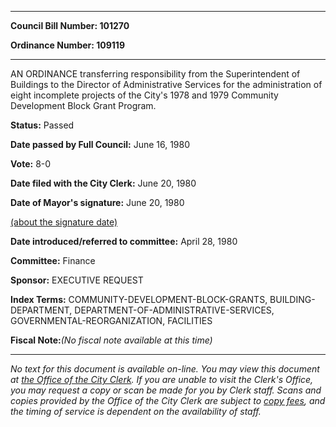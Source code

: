 

********

**Council Bill Number: 101270**
   
**Ordinance Number: 109119**
********

 AN ORDINANCE transferring responsibility from the Superintendent of Buildings to the Director of Administrative Services for the administration of eight incomplete projects of the City's 1978 and 1979 Community Development Block Grant Program.

**Status:** Passed
   
**Date passed by Full Council:** June 16, 1980
   
**Vote:** 8-0
   
**Date filed with the City Clerk:** June 20, 1980
   
**Date of Mayor's signature:** June 20, 1980
   
[(about the signature date)](/~public/approvaldate.htm)
   
   
   
**Date introduced/referred to committee:** April 28, 1980
   
**Committee:** Finance
   
**Sponsor:** EXECUTIVE REQUEST
   
   
**Index Terms:** COMMUNITY-DEVELOPMENT-BLOCK-GRANTS, BUILDING-DEPARTMENT, DEPARTMENT-OF-ADMINISTRATIVE-SERVICES, GOVERNMENTAL-REORGANIZATION, FACILITIES

**Fiscal Note:**_(No fiscal note available at this time)_
********

_No text for this document is available on-line. You may view this document at [the Office of the City Clerk](http://www.seattle.gov/leg/clerk/contactUs.htm). If you are unable to visit the Clerk's Office, you may request a copy or scan be made for you by Clerk staff. Scans and copies provided by the Office of the City Clerk are subject to [copy fees](http://clerk.seattle.gov/~public/clerkfees.htm), and the timing of service is dependent on the availability of staff._

